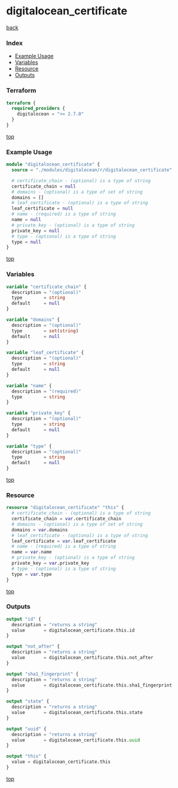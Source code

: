 # digitalocean_certificate

[back](../digitalocean.md)

### Index

- [Example Usage](#example-usage)
- [Variables](#variables)
- [Resource](#resource)
- [Outputs](#outputs)

### Terraform

```terraform
terraform {
  required_providers {
    digitalocean = ">= 2.7.0"
  }
}
```

[top](#index)

### Example Usage

```terraform
module "digitalocean_certificate" {
  source = "./modules/digitalocean/r/digitalocean_certificate"

  # certificate_chain - (optional) is a type of string
  certificate_chain = null
  # domains - (optional) is a type of set of string
  domains = []
  # leaf_certificate - (optional) is a type of string
  leaf_certificate = null
  # name - (required) is a type of string
  name = null
  # private_key - (optional) is a type of string
  private_key = null
  # type - (optional) is a type of string
  type = null
}
```

[top](#index)

### Variables

```terraform
variable "certificate_chain" {
  description = "(optional)"
  type        = string
  default     = null
}

variable "domains" {
  description = "(optional)"
  type        = set(string)
  default     = null
}

variable "leaf_certificate" {
  description = "(optional)"
  type        = string
  default     = null
}

variable "name" {
  description = "(required)"
  type        = string
}

variable "private_key" {
  description = "(optional)"
  type        = string
  default     = null
}

variable "type" {
  description = "(optional)"
  type        = string
  default     = null
}
```

[top](#index)

### Resource

```terraform
resource "digitalocean_certificate" "this" {
  # certificate_chain - (optional) is a type of string
  certificate_chain = var.certificate_chain
  # domains - (optional) is a type of set of string
  domains = var.domains
  # leaf_certificate - (optional) is a type of string
  leaf_certificate = var.leaf_certificate
  # name - (required) is a type of string
  name = var.name
  # private_key - (optional) is a type of string
  private_key = var.private_key
  # type - (optional) is a type of string
  type = var.type
}
```

[top](#index)

### Outputs

```terraform
output "id" {
  description = "returns a string"
  value       = digitalocean_certificate.this.id
}

output "not_after" {
  description = "returns a string"
  value       = digitalocean_certificate.this.not_after
}

output "sha1_fingerprint" {
  description = "returns a string"
  value       = digitalocean_certificate.this.sha1_fingerprint
}

output "state" {
  description = "returns a string"
  value       = digitalocean_certificate.this.state
}

output "uuid" {
  description = "returns a string"
  value       = digitalocean_certificate.this.uuid
}

output "this" {
  value = digitalocean_certificate.this
}
```

[top](#index)